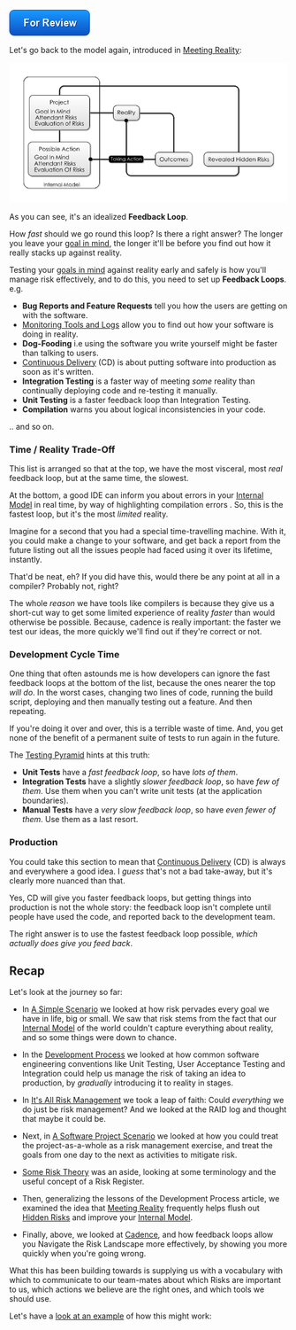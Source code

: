 ![For Review](images/state/for-review.png)

Let's go back to the model again, introduced in [Meeting Reality](Meeting-Reality):

![Meeting Reality: reality is changed and so is your internal model.](images/generated/model_vs_reality_2.png)

As you can see, it's an idealized **Feedback Loop**.  

How _fast_ should we go round this loop?  Is there a right answer?  The longer you leave your [goal in mind](Glossary#Goal-In-Mind), the longer it'll be before you find out how it really stacks up against reality.  

Testing your [goals in mind](Glossary#Goal-In-Mind) against reality early and safely is how you'll manage risk effectively, and to do this, you need to set up **Feedback Loops**. <!-- tweet-end --> e.g.

 - **Bug Reports and Feature Requests** tell you how the users are getting on with the software.
 - [Monitoring Tools and Logs](Operational-Risk) allow you to find out how your software is doing in reality.
 - **Dog-Fooding** i.e using the software you write yourself might be faster than talking to users.
 - [Continuous Delivery](DevOps) (CD) is about putting software into production as soon as it's written.   
 - **Integration Testing** is a faster way of meeting _some_ reality than continually deploying code and re-testing it manually.
 - **Unit Testing** is a faster feedback loop than Integration Testing. 
 - **Compilation** warns you about logical inconsistencies in your code.
 
.. and so on.

### Time / Reality Trade-Off

This list is arranged so that at the top, we have the most visceral, most _real_ feedback loop, but at the same time, the slowest.   

At the bottom, a good IDE can inform you about errors in your [Internal Model](Glossary#Internal-Model) in real time, by way of highlighting compilation errors .  So, this is the fastest loop, but it's the most _limited_ reality.

Imagine for a second that you had a special time-travelling machine.  With it, you could make a change to your software, and get back a report from the future listing out all the issues people had faced using it over its lifetime, instantly.

That'd be neat, eh?  If you did have this, would there be any point at all in a compiler?   Probably not, right?  

The whole _reason_ we have tools like compilers is because they give us a short-cut way to get some limited experience of reality _faster_ than would otherwise be possible.  Because, cadence is really important:  the faster we test our ideas, the more quickly we'll find out if they're correct or not.

### Development Cycle Time

One thing that often astounds me is how developers can ignore the fast feedback loops at the bottom of the list, because the ones nearer the top _will do_.   In the worst cases, changing two lines of code, running the build script, deploying and then manually testing out a feature.  And then repeating.

If you're doing it over and over, this is a terrible waste of time.  And, you get none of the benefit of a permanent suite of tests to run again in the future.  

The [Testing Pyramid](http://www.agilenutshell.com/episodes/41-testing-pyramid) hints at this truth: 

- **Unit Tests** have a _fast feedback loop_, so have _lots of them_.
- **Integration Tests** have a slightly _slower feedback loop_, so have _few of them_.   Use them when you can't write unit tests (at the application boundaries).
- **Manual Tests** have a _very slow feedback loop_, so have _even fewer of them_.  Use them as a last resort.

### Production

You could take this section to mean that [Continuous Delivery](DevOps) (CD) is always and everywhere a good idea.  I _guess_ that's not a bad take-away, but it's clearly more nuanced than that.  

Yes, CD will give you faster feedback loops, but getting things into production is not the whole story:   the feedback loop isn't complete until people have used the code, and reported back to the development team.  

The right answer is to use the fastest feedback loop possible, _which actually does give you feed back_.

## Recap

Let's look at the journey so far:

 - In [A Simple Scenario](A-Simple-Scenario) we looked at how risk pervades every goal we have in life, big or small.  We saw that risk stems from the fact that our [Internal Model](Glossary#Internal-Model) of the world couldn't capture everything about reality, and so some things were down to chance.  
 
 - In the [Development Process](Development-Process) we looked at how common software engineering conventions like Unit Testing, User Acceptance Testing and Integration could help us manage the risk of taking an idea to production, by _gradually_ introducing it to reality in stages.
 
 - In [It's All Risk Management](All-Risk-Management) we took a leap of faith:  Could _everything_ we do just be risk management?  And we looked at the RAID log and thought that maybe it could be.   
 
 - Next, in [A Software Project Scenario](Software-Project-Scenario) we looked at how you could treat the project-as-a-whole as a risk management exercise, and treat the goals from one day to the next as activities to mitigate risk.
 
 - [Some Risk Theory](Risk-Theory) was an aside, looking at some terminology and the useful concept of a Risk Register.
 
 - Then, generalizing the lessons of the Development Process article, we examined the idea that [Meeting Reality](Meeting-Reality) frequently helps flush out [Hidden Risks](Glossary#hidden-risk) and improve your [Internal Model](Glossary#Internal-Model).
 
 - Finally, above, we looked at [Cadence](Cadence), and how feedback loops allow you Navigate the Risk Landscape more effectively, by showing you more quickly when you're going wrong.
 
What this has been building towards is supplying us with a vocabulary with which to communicate to our team-mates about which Risks are important to us, which actions we believe are the right ones, and which tools we should use.

Let's have a [look at an example](A-Conversation) of how this might work:
